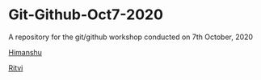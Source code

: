 # Git-Github-Oct7-2020
A repository for the git/github workshop conducted on 7th October, 2020 

[Himanshu](https://github.com/xSirDeadShotx)


[Ritvi](ww.instagram.com/frenzy.works)


